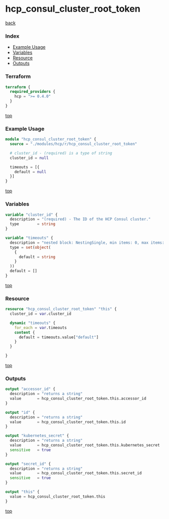 # hcp_consul_cluster_root_token

[back](../hcp.md)

### Index

- [Example Usage](#example-usage)
- [Variables](#variables)
- [Resource](#resource)
- [Outputs](#outputs)

### Terraform

```terraform
terraform {
  required_providers {
    hcp = ">= 0.4.0"
  }
}
```

[top](#index)

### Example Usage

```terraform
module "hcp_consul_cluster_root_token" {
  source = "./modules/hcp/r/hcp_consul_cluster_root_token"

  # cluster_id - (required) is a type of string
  cluster_id = null

  timeouts = [{
    default = null
  }]
}
```

[top](#index)

### Variables

```terraform
variable "cluster_id" {
  description = "(required) - The ID of the HCP Consul cluster."
  type        = string
}

variable "timeouts" {
  description = "nested block: NestingSingle, min items: 0, max items: 0"
  type = set(object(
    {
      default = string
    }
  ))
  default = []
}
```

[top](#index)

### Resource

```terraform
resource "hcp_consul_cluster_root_token" "this" {
  cluster_id = var.cluster_id

  dynamic "timeouts" {
    for_each = var.timeouts
    content {
      default = timeouts.value["default"]
    }
  }

}
```

[top](#index)

### Outputs

```terraform
output "accessor_id" {
  description = "returns a string"
  value       = hcp_consul_cluster_root_token.this.accessor_id
}

output "id" {
  description = "returns a string"
  value       = hcp_consul_cluster_root_token.this.id
}

output "kubernetes_secret" {
  description = "returns a string"
  value       = hcp_consul_cluster_root_token.this.kubernetes_secret
  sensitive   = true
}

output "secret_id" {
  description = "returns a string"
  value       = hcp_consul_cluster_root_token.this.secret_id
  sensitive   = true
}

output "this" {
  value = hcp_consul_cluster_root_token.this
}
```

[top](#index)
